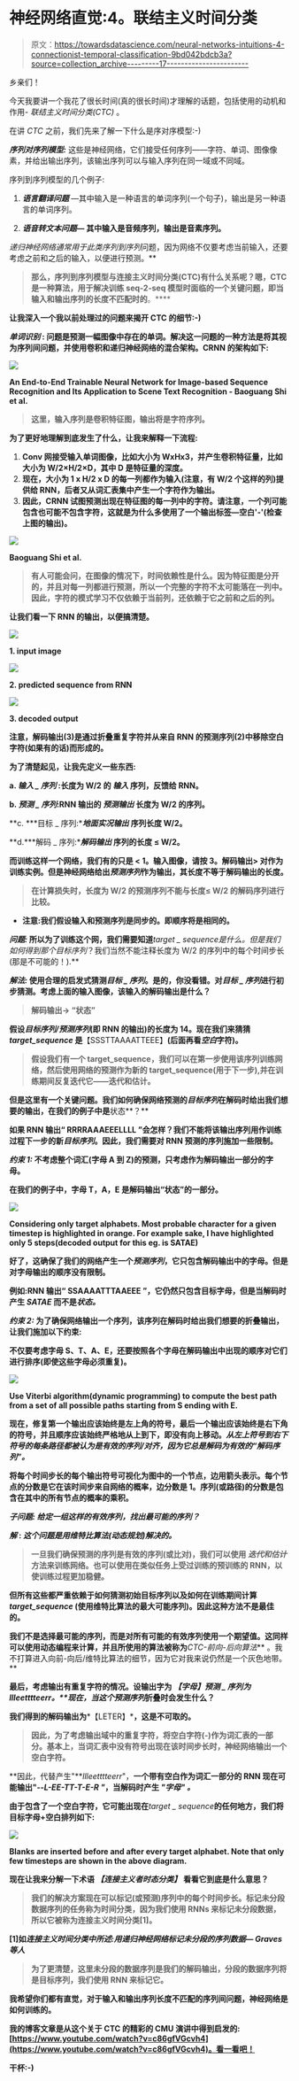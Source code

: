 # 神经网络直觉:4。联结主义时间分类

> 原文：<https://towardsdatascience.com/neural-networks-intuitions-4-connectionist-temporal-classification-9bd042bdcb3a?source=collection_archive---------17----------------------->

乡亲们！

今天我要讲一个我花了很长时间(真的很长时间)才理解的话题，包括使用的动机和作用- *联结主义时间分类(CTC)* 。

在讲 *CTC* 之前，我们先来了解一下什么是序对序模型:-)

***序列对序列模型:*** 这些是神经网络，它们接受任何序列——字符、单词、图像像素，并给出输出序列，该输出序列可以与输入序列在同一域或不同域。

序列到序列模型的几个例子:

1.  ***语言翻译问题*** —其中输入是一种语言的单词序列(一个句子)，输出是另一种语言的单词序列。

3.  *****语音转文本问题—*** 其中输入是音频序列，输出是音素序列。**

***递归神经网络*通常用于此类*序列到序列*问题，因为网络不仅要考虑当前输入，还要考虑之前和之后的输入，以便进行预测。**

> **那么，序列到序列模型与连接主义时间分类(CTC)有什么关系呢？嗯，CTC 是一种算法，用于解决训练 seq-2-seq 模型时面临的一个关键问题，即当输入和输出序列的长度不匹配时的**。****

**让我深入一个我以前处理过的问题来揭开 CTC 的细节:-)**

*****单词识别* :** 问题是预测一幅图像中存在的单词。解决这一问题的一种方法是将其视为序列间问题，并使用卷积和递归神经网络的混合架构。CRNN 的架构如下:**

**![](img/3727336f7e6e5790a0efc18f08ea8f4f.png)**

**An End-to-End Trainable Neural Network for Image-based Sequence Recognition and Its Application to Scene Text Recognition - Baoguang Shi et al.**

> **这里，输入序列是卷积特征图，输出将是字符序列。**

**为了更好地理解到底发生了什么，让我来解释一下流程:**

1.  **Conv 网接受输入单词图像，比如大小为 WxHx3，并产生卷积特征量，比如大小为 W/2×H/2×D，其中 D 是特征量的深度。**
2.  **现在，大小为 1 x H/2 x D 的每一列都作为输入(注意，有 W/2 个这样的列)提供给 RNN，后者又从词汇表集中产生一个字符作为输出。**
3.  **因此，CRNN 试图预测出现在特征图的每一列中的字符。请注意，一个列可能包含也可能不包含字符，这就是为什么多使用了一个输出标签—空白'-'(检查上图的输出)。**

**![](img/1b32c453c0e2180f9a65bdf10f4de069.png)**

**Baoguang Shi et al.**

> **有人可能会问，在图像的情况下，时间依赖性是什么。因为特征图是分开的，并且对每一列都进行预测，所以一个完整的字符不太可能落在一列中。因此，字符的模式学习不仅依赖于当前列，还依赖于它之前和之后的列。**

**让我们看一下 RNN 的输出，以便搞清楚。**

**![](img/7e209a34b7a0b81f37d53be869b83977.png)**

**1\. input image**

**![](img/bd40fdeced0e5abad22d16240e089292.png)**

**2\. predicted sequence from RNN**

**![](img/a109b8fb5ba851d51e203d472ece192e.png)**

**3\. decoded output**

**注意，**解码输出(3)是通过折叠重复字符并从来自 RNN 的预测序列(2)中移除空白字符(如果有的话)而形成的。****

**为了清楚起见，让我先定义一些东西:**

**a. ***输入 _ 序列*** :长度为 **W/2** 的 ***输入*** 序列，反馈给 RNN。**

**b. ***预测 _ 序列***:RNN 输出的 ***预测输出*** 长度为 **W/2** 的序列。**

**c. ***目标 _ 序列:******地面实况输出*** 序列长度 **W/2。****

**d.***解码 _ 序列:******解码输出*** 序列的长度 **≤ W/2。****

**而训练这样一个网络，我们有的只是 **< 1。输入图像，请按 3。解码输出>** 对作为训练实例。但是神经网络给出*预测序列*作为输出，其长度不等于解码输出的长度。**

> **在计算损失时，长度为 W/2 的预测序列不能与长度≤ W/2 的解码序列进行比较。**

*   **注意:我们假设输入和预测序列是同步的。即顺序将是相同的。**

*****问题:*** 所以为了训练这个网，我们需要知道***target _ sequence***是什么。但是我们如何得到那个*目标序列*？我们当然不能注释长度为 W/2 的序列中的每个时间步长(那是不可能的！).**

*****解法:*** 使用合理的启发式猜测*目标 _ 序列*。是的，你没看错。对*目标 _ 序列*进行初步猜测。考虑上面的输入图像，该输入的解码输出是什么？**

> **解码输出→ **“状态”****

**假设*目标序列/预测序列*(即 RNN 的输出)的长度为 14。现在我们来猜猜 *target_sequence* 是**【SSSTTAAAATTEEE】**(后面再看*空白*字符)。**

> **假设我们有一个 target_sequence，我们可以在第一步使用该序列训练网络，然后使用网络的预测作为新的 target_sequence(用于下一步),并在训练期间反复迭代它——迭代和估计。**

**但是这里有一个关键问题。我们如何确保网络预测的*目标序列*在解码时给出我们想要的输出，在我们的例子中是**状态**？**

**如果 RNN 输出“ **RRRRAAAEEELLLL** ”会怎样？我们不能将该输出序列用作训练过程下一步的新*目标序列*。因此，我们需要对 RNN 预测的序列施加一些限制。**

*****约束 1:*** 不考虑整个词汇(字母 A 到 Z)的预测，只考虑作为解码输出一部分的字母。**

**在我们的例子中，字母 T，A，E 是解码输出“状态”的一部分。**

**![](img/05cb5f9c032c4b134519b3bfaa06b394.png)**

**Considering only target alphabets. Most probable character for a given timestep is highlighted in orange. For example sake, I have highlighted only 5 steps(decoded output for this eg. is SATAE)**

**好了，这确保了我们的网络产生一个*预测序列*，它只包含解码输出中的字母。但是对字母输出的顺序没有限制。**

**例如:RNN 输出“ **SSAAAATTTAAEEE** ”，它仍然只包含目标字母，但是当解码时产生 *SATAE* 而不是*状态。***

*****约束 2:*** 为了确保网络输出一个序列，该序列在解码时给出我们想要的折叠输出，让我们施加以下约束:**

**不仅要考虑字母 S、T、A、E，还要按照各个字母在解码输出中出现的顺序对它们进行排序(即使这些字母必须重复)。**

**![](img/eb5fa2652bed2c0041963275b592d3fe.png)**

**Use Viterbi algorithm(dynamic programming) to compute the best path from a set of all possible paths starting from S ending with E.**

**现在，修复第一个输出应该始终是左上角的符号，最后一个输出应该始终是右下角的符号，并且顺序应该始终严格地从上到下，即没有向上移动。*从左上符号到右下符号的每条路径都被认为是有效的序列/对齐，因为它总是解码为有效的“解码序列”。***

**将每个时间步长的每个输出符号可视化为图中的一个节点，边用箭头表示。每个节点的分数是它在该时间步来自网络的概率，边分数是 1。序列(或路径)的分数是包含在其中的所有节点的概率的乘积。**

*****子问题:*** *给定一组这样的有效序列，找出最可能的序列？***

*****解* :** *这个问题是用维特比算法(动态规划)解决的。***

> **一旦我们确保预测的序列是有效的序列(或比对)，我们可以使用 ***迭代和估计*** 方法来训练网络。也可以使用在类似任务上受过训练的预训练的 RNN，以使训练过程更加稳健。**

**但所有这些都严重依赖于如何猜测初始目标序列以及如何在训练期间计算 *target_sequence* (使用维特比算法的最大可能序列)。因此这种方法不是最佳的。**

**我们不是选择最可能的序列，而是对所有可能的有效序列使用一个期望值。这同样可以使用动态编程来计算，并且所使用的算法被称为***CTC-前向-后向算法*** 。我不打算进入向前-向后/维特比算法的细节，因为它对我来说仍然是一个灰色地带。**

**最后，考虑输出有重复字符的情况。设输出字为 ***【字母】****预测 _ 序列*为***llleetttteerr*。**现在，当这个*预测序列*折叠时会发生什么？**

**我们得到的解码输出为***【LETER】***，这是不可取的。**

> **因此，为了考虑输出域中的重复字符，将空白字符(-)作为词汇表的一部分。基本上，当词汇表中没有符号出现在该时间步长时，神经网络输出一个空白字符。**

**因此，代替产生"***llleetttteerr*"，**一个带有空白作为词汇一部分的 RNN 现在可能输出"--***L-EE-TT-T-E-R "***，当解码时产生 ***"字母"*** *。***

**由于包含了一个空白字符，它可能出现在***target _ sequence***的任何地方，我们将目标字母+空白排列如下:**

**![](img/dd979f32fe4163a00f30bb31ffc24aa2.png)**

**Blanks are inserted before and after every target alphabet. Note that only few timesteps are shown in the above diagram.**

**现在让我来分解一下术语 ***【连接主义者时态分类】*** 看看它到底是什么意思？**

> **我们的解决方案现在可以标记(或预测)序列中的每个时间步长。标记未分段数据序列的任务称为时间分类，因为我们使用 RNNs 来标记未分段数据，所以它被称为连接主义时间分类[1]。**

**[1]如*连接主义时间分类中所述:用递归神经网络标记未分段的序列数据— Graves 等人***

> **为了更清楚，这里未分段的数据序列是我们的解码输出，分段的数据序列将是目标序列，我们使用 RNN 来标记它。**

**我希望你们都有直觉，对于输入和输出序列长度不匹配的序列间问题，神经网络是如何训练的。**

**我的博客文章是从这个关于 CTC 的精彩的 CMU 演讲中得到启发的:[https://www.youtube.com/watch?v=c86gfVGcvh4](https://www.youtube.com/watch?v=c86gfVGcvh4)。看一看吧！**

**干杯:-)**